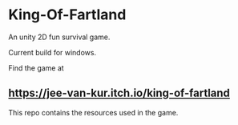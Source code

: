 # King-Of-Fartland
An unity 2D fun survival game.

Current build for windows.

Find the game at 
## https://jee-van-kur.itch.io/king-of-fartland



This repo contains the resources used in the game.

